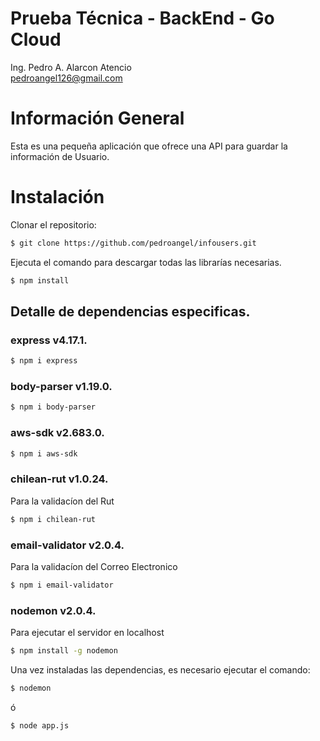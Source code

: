 # Prueba Técnica - BackEnd - Go Cloud 
Ing. Pedro A. Alarcon Atencio <br>
pedroangel126@gmail.com

# Información General
Esta es una pequeña aplicación que ofrece una API para guardar la información de Usuario.

# Instalación
Clonar el repositorio: 
```sh
$ git clone https://github.com/pedroangel/infousers.git
```
Ejecuta el comando para descargar todas las librarías necesarias.
```sh
$ npm install
```
## Detalle de dependencias especificas.

### express v4.17.1.

```sh
$ npm i express
```

### body-parser v1.19.0.

```sh
$ npm i body-parser
```

### aws-sdk v2.683.0.

```sh
$ npm i aws-sdk
```

### chilean-rut v1.0.24.
Para la validacíon del Rut
```sh
$ npm i chilean-rut
```

### email-validator v2.0.4.
Para la validacíon del Correo Electronico
```sh
$ npm i email-validator
```

### nodemon v2.0.4.
Para ejecutar el servidor en localhost
```sh
$ npm install -g nodemon
```

Una vez instaladas las dependencias, es necesario ejecutar el comando:
```sh
$ nodemon
```

ó

```sh
$ node app.js
```
